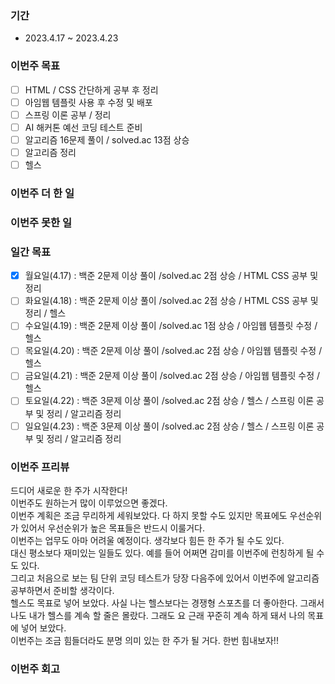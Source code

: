 ### 기간
* 2023.4.17 ~ 2023.4.23

### 이번주 목표
- [ ] HTML / CSS 간단하게 공부 후 정리
- [ ] 아임웹 템플릿 사용 후 수정 및 배포
- [ ] 스프링 이론 공부 / 정리
- [ ] AI 해커톤 예선 코딩 테스트 준비
- [ ] 알고리즘 16문제 풀이 / solved.ac 13점 상승
- [ ] 알고리즘 정리
- [ ] 헬스

### 이번주 더 한 일

### 이번주 못한 일

### 일간 목표
- [x] 월요일(4.17) : 백준 2문제 이상 풀이 /solved.ac 2점 상승 / HTML CSS 공부 및 정리
- [ ] 화요일(4.18) : 백준 2문제 이상 풀이 /solved.ac 2점 상승 / HTML CSS 공부 및 정리 / 헬스
- [ ] 수요일(4.19) : 백준 2문제 이상 풀이 /solved.ac 1점 상승 / 아임웹 템플릿 수정 / 헬스
- [ ] 목요일(4.20) : 백준 2문제 이상 풀이 /solved.ac 2점 상승 / 아임웹 템플릿 수정 / 헬스
- [ ] 금요일(4.21) : 백준 2문제 이상 풀이 /solved.ac 2점 상승 / 아임웹 템플릿 수정 / 헬스
- [ ] 토요일(4.22) : 백준 3문제 이상 풀이 /solved.ac 2점 상승 / 헬스 / 스프링 이론 공부 및 정리 / 알고리즘 정리
- [ ] 일요일(4.23) : 백준 3문제 이상 풀이 /solved.ac 2점 상승 / 헬스 / 스프링 이론 공부 및 정리 / 알고리즘 정리

### 이번주 프리뷰
드디어 새로운 한 주가 시작한다!  
이번주도 원하는거 많이 이루었으면 좋겠다.  
이번주 계획은 조금 무리하게 세워보았다. 다 하지 못할 수도 있지만 목표에도 우선순위가 있어서 우선순위가 높은 목표들은 반드시 이룰거다.  
이번주는 업무도 아마 어려울 예정이다. 생각보다 힘든 한 주가 될 수도 있다.  
대신 평소보다 재미있는 일들도 있다. 예를 들어 어쩌면 감미를 이번주에 런칭하게 될 수도 있다.  
그리고 처음으로 보는 팀 단위 코딩 테스트가 당장 다음주에 있어서 이번주에 알고리즘 공부하면서 준비할 생각이다.  
헬스도 목표로 넣어 보았다. 사실 나는 헬스보다는 경쟁형 스포츠를 더 좋아한다. 그래서 나도 내가 헬스를 계속 할 줄은 몰랐다. 
그래도 요 근래 꾸준히 계속 하게 돼서 나의 목표에 넣어 보았다.  
이번주는 조금 힘들더라도 분명 의미 있는 한 주가 될 거다. 한번 힘내보자!!

### 이번주 회고
